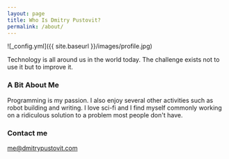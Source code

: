 ```yaml
---
layout: page
title: Who Is Dmitry Pustovit?
permalink: /about/
---
```


![_config.yml]({{ site.baseurl }}/images/profile.jpg)

Technology is all around us in the world today. The challenge exists not to use it but to improve it.

### A Bit About Me

Programming is my passion. I also enjoy several other activities such as robot building and writing. I love sci-fi and I find myself commonly working on a ridiculous solution to a problem most people don't have. 

### Contact me

[me@dmitrypustovit.com](mailto:me@dmitrypustovit.com)